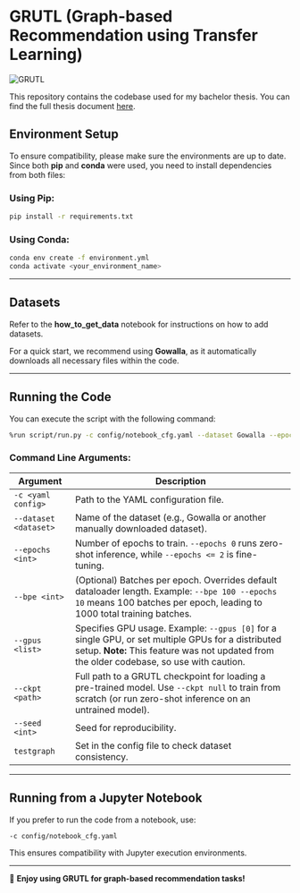 # GRUTL (Graph-based Recommendation using Transfer Learning)

![GRUTL](asset/GRUTL_git.png)

This repository contains the codebase used for my bachelor thesis. You can find the full thesis document [here](asset/GRUTL_thesis_raw.pdf).

## Environment Setup
To ensure compatibility, please make sure the environments are up to date. Since both **pip** and **conda** were used, you need to install dependencies from both files:

### **Using Pip:**
```bash
pip install -r requirements.txt
```

### **Using Conda:**
```bash
conda env create -f environment.yml
conda activate <your_environment_name>
```

---

## Datasets
Refer to the **how_to_get_data** notebook for instructions on how to add datasets.

For a quick start, we recommend using **Gowalla**, as it automatically downloads all necessary files within the code.

---

## Running the Code

You can execute the script with the following command:
```bash
%run script/run.py -c config/notebook_cfg.yaml --dataset Gowalla --epochs 5 --gpus "[0]" --ckpt null --seed 42
```

### **Command Line Arguments:**
| Argument | Description |
|----------|-------------|
| `-c <yaml config>` | Path to the YAML configuration file. |
| `--dataset <dataset>` | Name of the dataset (e.g., Gowalla or another manually downloaded dataset). |
| `--epochs <int>` | Number of epochs to train. `--epochs 0` runs zero-shot inference, while `--epochs <= 2` is fine-tuning. |
| `--bpe <int>` | (Optional) Batches per epoch. Overrides default dataloader length. Example: `--bpe 100 --epochs 10` means 100 batches per epoch, leading to 1000 total training batches. |
| `--gpus <list>` | Specifies GPU usage. Example: `--gpus [0]` for a single GPU, or set multiple GPUs for a distributed setup. **Note:** This feature was not updated from the older codebase, so use with caution. |
| `--ckpt <path>` | Full path to a GRUTL checkpoint for loading a pre-trained model. Use `--ckpt null` to train from scratch (or run zero-shot inference on an untrained model). |
| `--seed <int>` | Seed for reproducibility. |
| `testgraph` | Set in the config file to check dataset consistency. |

---

## Running from a Jupyter Notebook
If you prefer to run the code from a notebook, use:
```bash
-c config/notebook_cfg.yaml
```

This ensures compatibility with Jupyter execution environments.

---

🚀 **Enjoy using GRUTL for graph-based recommendation tasks!**

